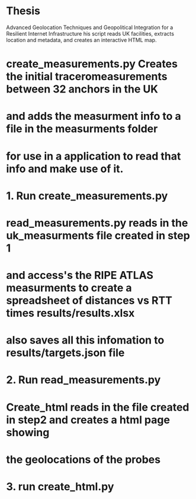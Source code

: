 # Thesis
Advanced Geolocation Techniques and Geopolitical Integration for a Resilient Internet Infrastructure
his script reads UK facilities, extracts location and metadata, and creates an interactive HTML map.

# create_measurements.py Creates the initial traceromeasurements between 32 anchors in the UK
# and adds the measurment info to a file in the measurments folder
# for use in a application to read that info and make use of it.

# 1. Run create_measurements.py

# read_measurements.py reads in the uk_measurments file created in step 1
# and access's the RIPE ATLAS measurments to create a spreadsheet of distances vs RTT times results/results.xlsx
# also saves all this infomation to results/targets.json file
# 2. Run read_measurements.py

# Create_html reads in the file created in step2 and creates a html page showing
# the geolocations of the probes
# 3. run create_html.py
